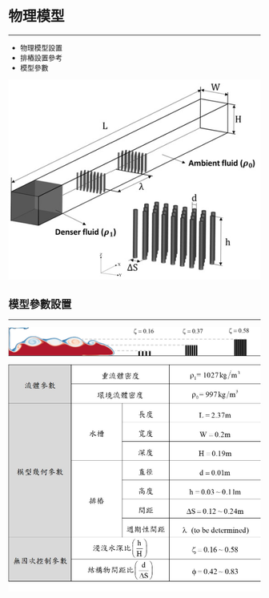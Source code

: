 # 物理模型
---
- 物理模型設置
- 排樁設置參考
- 模型參數

![定界交換水槽模型](/docs/images/3D-model.jpg)

## 模型參數設置
---

![浸沒水深比](/docs/images/Z.jpg)

![參數設置](/docs/images/physical-parameter.jpg)

